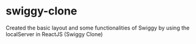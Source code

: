 # swiggy-clone
Created the basic layout and some functionalities of Swiggy by using the localServer in ReactJS (Swiggy Clone)
